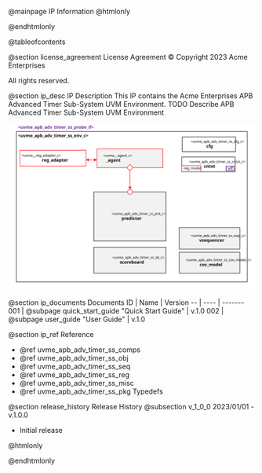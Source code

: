 @mainpage IP Information
@htmlonly
<div class="autonumbering">
@endhtmlonly



@tableofcontents



@section license_agreement License Agreement
© Copyright 2023 Acme Enterprises

All rights reserved.



@section ip_desc IP Description
This IP contains the Acme Enterprises APB Advanced Timer Sub-System UVM Environment.
TODO Describe APB Advanced Timer Sub-System UVM Environment

![uvme_apb_adv_timer_ss_env_c Block Diagram](env_block_diagram.svg)


@section ip_documents Documents
ID | Name | Version
-- | ---- | -------
001 | @subpage quick_start_guide "Quick Start Guide" | v.1.0
002 | @subpage user_guide "User Guide" | v.1.0


@section ip_ref Reference
 * @ref uvme_apb_adv_timer_ss_comps
 * @ref uvme_apb_adv_timer_ss_obj
 * @ref uvme_apb_adv_timer_ss_seq
 * @ref uvme_apb_adv_timer_ss_reg
 * @ref uvme_apb_adv_timer_ss_misc
 * @ref uvme_apb_adv_timer_ss_pkg Typedefs





@section release_history Release History
@subsection v_1_0_0 2023/01/01 - v.1.0.0
- Initial release



@htmlonly
</div>
@endhtmlonly